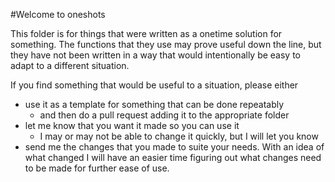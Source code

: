 #Welcome to oneshots

This folder is for things that were written as a onetime solution for something.
The functions that they use may prove useful down the line, but they have not been
written in a way that would intentionally be easy to adapt to a different situation. 

If you find something that would be useful to a situation, please either 

* use it as a template for something that can be done repeatably 
    * and then do a pull request adding it to the appropriate folder 
* let me know that you want it made so you can use it
    * I may or may not be able to change it quickly, but I will let you know
* send me the changes that you made to suite your needs. With an idea of what
changed I will have an easier time figuring out what changes need to be made for
further ease of use.